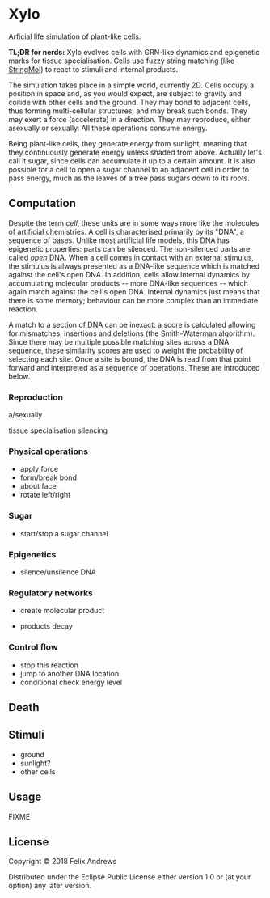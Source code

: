 # Xylo

Arficial life simulation of plant-like cells.

**TL;DR for nerds:** Xylo evolves cells with GRN-like dynamics and
epigenetic marks for tissue specialisation. Cells use fuzzy string
matching (like [StringMol](http://stringmol.york.ac.uk/)) to react to
stimuli and internal products.

The simulation takes place in a simple world, currently 2D. Cells
occupy a position in space and, as you would expect, are subject to
gravity and collide with other cells and the ground. They may bond to
adjacent cells, thus forming multi-cellular structures, and may break
such bonds. They may exert a force (accelerate) in a direction. They
may reproduce, either asexually or sexually. All these operations
consume energy.

Being plant-like cells, they generate energy from sunlight, meaning
that they continuously generate energy unless shaded from
above. Actually let's call it sugar, since cells can accumulate it up
to a certain amount. It is also possible for a cell to open a sugar
channel to an adjacent cell in order to pass energy, much as the
leaves of a tree pass sugars down to its roots.


## Computation

Despite the term _cell_, these units are in some ways more like the
molecules of artificial chemistries.  A cell is characterised
primarily by its "DNA", a sequence of bases. Unlike most artificial
life models, this DNA has epigenetic properties: parts can be
silenced. The non-silenced parts are called _open_ DNA. When a cell
comes in contact with an external stimulus, the stimulus is always
presented as a DNA-like sequence which is matched against the cell's
open DNA. In addition, cells allow internal dynamics by accumulating
molecular products -- more DNA-like sequences -- which again match
against the cell's open DNA. Internal dynamics just means that there
is some memory; behaviour can be more complex than an immediate
reaction.

A match to a section of DNA can be inexact: a score is calculated
allowing for mismatches, insertions and deletions (the Smith-Waterman
algorithm). Since there may be multiple possible matching sites across
a DNA sequence, these similarity scores are used to weight the
probability of selecting each site. Once a site is bound, the DNA is
read from that point forward and interpreted as a sequence of
operations. These are introduced below.

### Reproduction

a/sexually

tissue specialisation
silencing


### Physical operations

* apply force
* form/break bond
* about face
* rotate left/right

### Sugar

* start/stop a sugar channel

### Epigenetics

* silence/unsilence DNA

### Regulatory networks

* create molecular product

- products decay


### Control flow

* stop this reaction
* jump to another DNA location
* conditional check energy level




## Death




## Stimuli

* ground
* sunlight?
* other cells




## Usage

FIXME

## License

Copyright © 2018 Felix Andrews

Distributed under the Eclipse Public License either version 1.0 or (at
your option) any later version.
